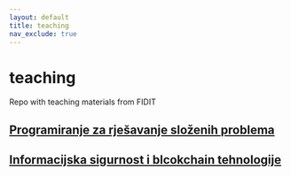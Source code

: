```yaml
---
layout: default
title: teaching
nav_exclude: true
---
```


# teaching
Repo with teaching materials from FIDIT

## [Programiranje za rješavanje složenih problema](./prsp/start-prsp)

## [Informacijska sigurnost i blcokchain tehnologije](./siks2/start-siks2)

